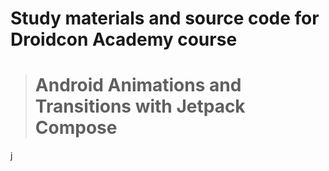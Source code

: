 # Study materials and source code for **Droidcon Academy** course 
> # Android Animations and Transitions with Jetpack Compose
j